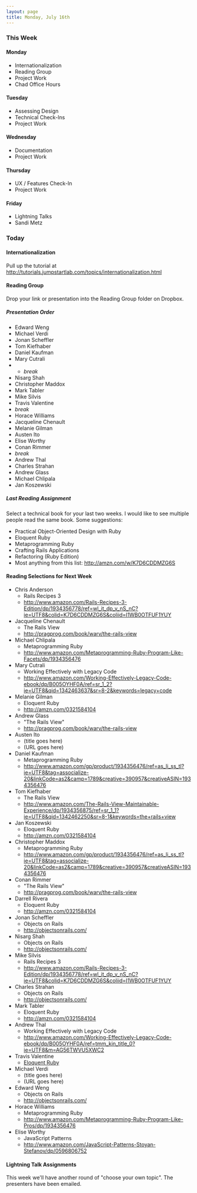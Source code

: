 ```yaml
---
layout: page
title: Monday, July 16th
---
```


### This Week

#### Monday

* Internationalization
* Reading Group
* Project Work
* Chad Office Hours

#### Tuesday

* Assessing Design
* Technical Check-Ins
* Project Work

#### Wednesday

* Documentation
* Project Work

#### Thursday

* UX / Features Check-In
* Project Work

#### Friday

* Lightning Talks
* Sandi Metz

### Today

#### Internationalization

Pull up the tutorial at http://tutorials.jumpstartlab.com/topics/internationalization.html

#### Reading Group

Drop your link or presentation into the Reading Group folder on Dropbox.

##### Presentation Order

* Edward Weng
* Michael Verdi
* Jonan Scheffler
* Tom Kiefhaber
* Daniel Kaufman
* Mary Cutrali
* * _break_
* Nisarg Shah
* Christopher Maddox
* Mark Tabler
* Mike Silvis
* Travis Valentine
* _break_
* Horace Williams
* Jacqueline Chenault
* Melanie Gilman
* Austen Ito
* Elise Worthy
* Conan Rimmer
* _break_
* Andrew Thal
* Charles Strahan
* Andrew Glass
* Michael Chlipala
* Jan Koszewski

##### Last Reading Assignment

Select a technical book for your last two weeks. I would like to see multiple people read the same book. Some suggestions:

* Practical Object-Oriented Design with Ruby
* Eloquent Ruby
* Metaprogramming Ruby
* Crafting Rails Applications
* Refactoring (Ruby Edition)
* Most anything from this list: http://amzn.com/w/K7D6CDDMZG6S
 
#### Reading Selections for Next Week

* Chris Anderson
  * Rails Recipes 3
  * http://www.amazon.com/Rails-Recipes-3-Edition/dp/1934356778/ref=wl_it_dp_v_nS_nC?ie=UTF8&colid=K7D6CDDMZG6S&coliid=I1WB0OTFUF1YUY
* Jacqueline Chenault
  * The Rails View
  * http://pragprog.com/book/warv/the-rails-view
* Michael Chlipala
  * Metaprogramming Ruby
  * http://www.amazon.com/Metaprogramming-Ruby-Program-Like-Facets/dp/1934356476
* Mary Cutrali
  * Working Effectively with Legacy Code
  * http://www.amazon.com/Working-Effectively-Legacy-Code-ebook/dp/B005OYHF0A/ref=sr_1_2?ie=UTF8&qid=1342463637&sr=8-2&keywords=legacy+code
* Melanie Gilman
  * Eloquent Ruby
  * http://amzn.com/0321584104
* Andrew Glass
  * "The Rails View"
  * http://pragprog.com/book/warv/the-rails-view
* Austen Ito
  * (title goes here)
  * (URL goes here)
* Daniel Kaufman
  * Metaprogramming Ruby
  * http://www.amazon.com/gp/product/1934356476/ref=as_li_ss_tl?ie=UTF8&tag=associalize-20&linkCode=as2&camp=1789&creative=390957&creativeASIN=1934356476
* Tom Kiefhaber
  * The Rails View
  * http://www.amazon.com/The-Rails-View-Maintainable-Experience/dp/1934356875/ref=sr_1_1?ie=UTF8&qid=1342462250&sr=8-1&keywords=the+rails+view
* Jan Koszewski
  * Eloquent Ruby
  * http://amzn.com/0321584104
* Christopher Maddox
  * Metaprogramming Ruby
  * http://www.amazon.com/gp/product/1934356476/ref=as_li_ss_tl?ie=UTF8&tag=associalize-20&linkCode=as2&camp=1789&creative=390957&creativeASIN=1934356476
* Conan Rimmer
  * "The Rails View"
  * http://pragprog.com/book/warv/the-rails-view
* Darrell Rivera
  * Eloquent Ruby
  * http://amzn.com/0321584104
* Jonan Scheffler
  * Objects on Rails
  * http://objectsonrails.com/
* Nisarg Shah
  * Objects on Rails
  * http://objectsonrails.com/
* Mike Silvis
  * Rails Recipes 3
  * http://www.amazon.com/Rails-Recipes-3-Edition/dp/1934356778/ref=wl_it_dp_v_nS_nC?ie=UTF8&colid=K7D6CDDMZG6S&coliid=I1WB0OTFUF1YUY
* Charles Strahan
  * Objects on Rails
  * http://objectsonrails.com/
* Mark Tabler
  * Eloquent Ruby
  * http://amzn.com/0321584104
* Andrew Thal
  * Working Effectively with Legacy Code
  * http://www.amazon.com/Working-Effectively-Legacy-Code-ebook/dp/B005OYHF0A/ref=tmm_kin_title_0?ie=UTF8&m=AG56TWVU5XWC2
* Travis Valentine
  * [Eloquent Ruby](http://www.amazon.com/Eloquent-Ruby-Addison-Wesley-Professional-Series/dp/0321584104)
* Michael Verdi
  * (title goes here)
  * (URL goes here)
* Edward Weng
  * Objects on Rails
  * http://objectsonrails.com/
* Horace Williams
  * Metaprogramming Ruby
  * http://www.amazon.com/Metaprogramming-Ruby-Program-Like-Pros/dp/1934356476
* Elise Worthy
  * JavaScript Patterns
  * http://www.amazon.com/JavaScript-Patterns-Stoyan-Stefanov/dp/0596806752

#### Lightning Talk Assignments

This week we'll have another round of "choose your own topic". The presenters have been emailed.
